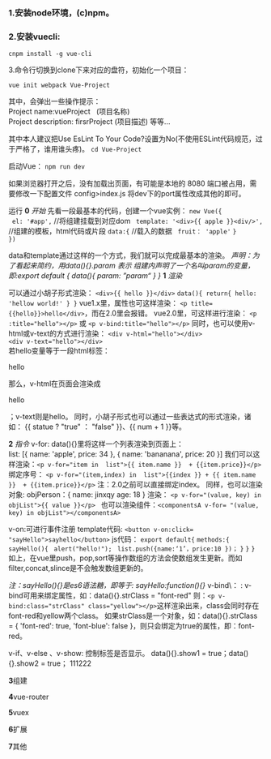 ### 1.安装node环境，(c)npm。

### 2.安装vuecli:

`cnpm install -g vue-cli`

3.命令行切换到clone下来对应的盘符，初始化一个项目：

`vue init webpack Vue-Project`

其中，会弹出一些操作提示：
<br>Project name:vueProject   (项目名称)
<br>Project description: firsrProject (项目描述)
等等...

其中本人建议把Use EsLint To Your Code?设置为No(不使用ESLint代码规范，过于严格了，谁用谁头疼)。
`cd Vue-Project `

启动Vue：
`npm run dev`

如果浏览器打开之后，没有加载出页面，有可能是本地的 8080 端口被占用，需要修改一下配置文件 config>index.js 将dev下的port属性改成其他的即可。

运行
**0**
*开始*
先看一段最基本的代码，创建一个vue实例：
`new Vue({`  
 ` el: '#app',`                                                          //将组建挂载到对应dom
` template: '<div>{{ apple }}<div/>',`                     //组建的模板，html代码或片段
    `data:{`                                                               //载入的数据
         ` fruit： 'apple'`
   ` }     `                                  
`})`

data和template通过这样的一个方式，我们就可以完成最基本的渲染。
*声明：为了看起来简约，用data(){}.param 表示 组建内声明了一个名叫param的变量，即:export default {
    data(){
       param: ”param“
    }
}*
**1**
*渲染*

可以通过小胡子形式渲染：
`<div>{{ hello }}</div>`
`data(){
    return{
       hello: 'hellow world!'
   }
}`
   vue1.x里，属性也可这样渲染：
   `<p title={{hello}}>hello</div>`，而在2.0里会报错。
   vue2.0里，可这样进行渲染：
  `<p :title="hello"></p>` 或 `<p v-bind:title="hello"></p>`
同时，也可以使用v-html或v-text的方式进行渲染：
`<div v-html="hello"></div>`  
`<div v-text="hello"></div>`  
若hello变量等于一段html标签：<p>hello</p> 那么，v-html在页面会渲染成<p>hello</p>；v-text则是hello。
同时，小胡子形式也可以通过一些表达式的形式渲染，诸如：
{{ statue ? "true" ： "false" }}、{{ num + 1 }}等。

**2**
*指令*
v-for:
   data(){}里将这样一个列表渲染到页面上：  
   list: [{
          name: 'apple',
          price: 34
       },
       {
         name: 'bananana',
         price: 20
     }]
我们可以这样渲染：`<p v-for="item in  list">{{ item.name }}  + {{item.price}}</p>`
绑定序号： `<p v-for="(item,index) in  list">{{index }} + {{ item.name }}  + {{item.price}}</p>` 注：2.0之前可以直接绑定index。
同样，也可以渲染对象:
objPerson：{
   name: jinxqy
   age: 18
}
渲染： `<p v-for="(value, key) in objList">{{ value }}</p> `
也可以渲染组件：`<componentsA v-for= "(value, key) in objList"></componentsA>`

v-on:可进行事件注册
 template代码:
 `<button v-on:click= "sayHello">sayhello</button>`
js代码：
`export default{`
    `methods:{`
        `sayHello(){`
          ` alert("hello!");`
         ` list.push({name:‘1’，price:10 })；`
       `}`
   `}`
`}`
如上，在vue里push，pop,sort等操作数组的方法会使数组发生更新。而如filter,concat,slince是不会触发数组更新的。

*注：sayHello(){}是es6语法糖，即等于: sayHello:function(){}*
v-bind\：  :
  v-bind可用来绑定属性，如：data(){}.strClass = "font-red" 则：`<p v-bind:class="strClass" class="yellow"></p>`这样渲染出来，class会同时存在font-red和yellow两个class。
如果strClass是一个对象，如：data(){}.strClass = { 'font-red': true, 'font-blue': false }，则只会绑定为true的属性，即：font-red。
 
v-if、v-else 、v-show:
控制标签是否显示。
data(){}.show1 = true；data(){}.show2 = true；
<span v-if="show1">111</span><span v-else="paramA">222</span>






**3**组建


**4**vue-router


**5**vuex


**6**扩展


**7**其他

